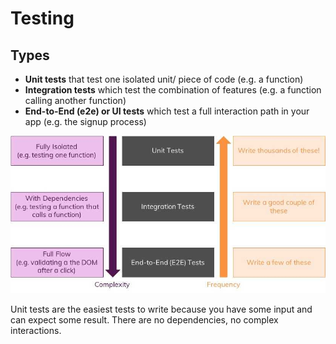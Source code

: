 # Testing

## Types

* **Unit tests** that test one isolated unit/ piece of code \(e.g. a function\)
* **Integration tests** which test the combination of features \(e.g. a function calling another function\)
* **End-to-End \(e2e\) or UI tests** which test a full interaction path in your app \(e.g. the signup process\)

![](../.gitbook/assets/image%20%282%29.png)

Unit tests are the easiest tests to write because you have some input and can expect some result. There are no dependencies, no complex interactions.


